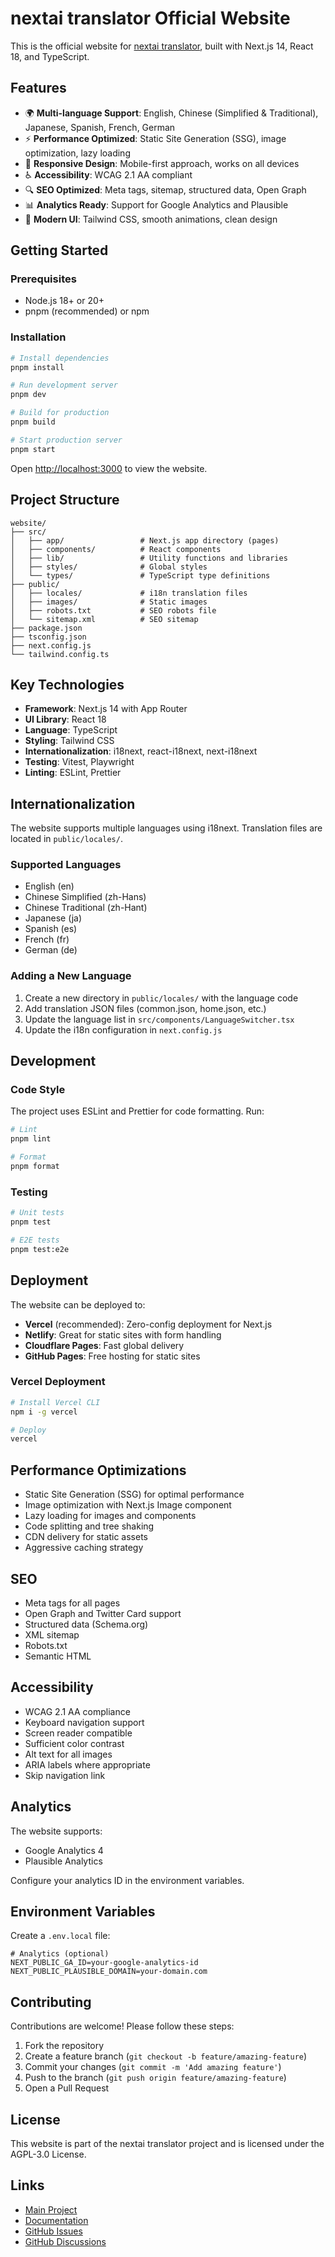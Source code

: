 # nextai translator Official Website

This is the official website for [nextai translator](https://github.com/yetone/nextai-translator), built with Next.js 14, React 18, and TypeScript.

## Features

- 🌍 **Multi-language Support**: English, Chinese (Simplified & Traditional), Japanese, Spanish, French, German
- ⚡ **Performance Optimized**: Static Site Generation (SSG), image optimization, lazy loading
- 📱 **Responsive Design**: Mobile-first approach, works on all devices
- ♿ **Accessibility**: WCAG 2.1 AA compliant
- 🔍 **SEO Optimized**: Meta tags, sitemap, structured data, Open Graph
- 📊 **Analytics Ready**: Support for Google Analytics and Plausible
- 🎨 **Modern UI**: Tailwind CSS, smooth animations, clean design

## Getting Started

### Prerequisites

- Node.js 18+ or 20+
- pnpm (recommended) or npm

### Installation

```bash
# Install dependencies
pnpm install

# Run development server
pnpm dev

# Build for production
pnpm build

# Start production server
pnpm start
```

Open [http://localhost:3000](http://localhost:3000) to view the website.

## Project Structure

```
website/
├── src/
│   ├── app/                 # Next.js app directory (pages)
│   ├── components/          # React components
│   ├── lib/                 # Utility functions and libraries
│   ├── styles/              # Global styles
│   └── types/               # TypeScript type definitions
├── public/
│   ├── locales/             # i18n translation files
│   ├── images/              # Static images
│   ├── robots.txt           # SEO robots file
│   └── sitemap.xml          # SEO sitemap
├── package.json
├── tsconfig.json
├── next.config.js
└── tailwind.config.ts
```

## Key Technologies

- **Framework**: Next.js 14 with App Router
- **UI Library**: React 18
- **Language**: TypeScript
- **Styling**: Tailwind CSS
- **Internationalization**: i18next, react-i18next, next-i18next
- **Testing**: Vitest, Playwright
- **Linting**: ESLint, Prettier

## Internationalization

The website supports multiple languages using i18next. Translation files are located in `public/locales/`.

### Supported Languages

- English (en)
- Chinese Simplified (zh-Hans)
- Chinese Traditional (zh-Hant)
- Japanese (ja)
- Spanish (es)
- French (fr)
- German (de)

### Adding a New Language

1. Create a new directory in `public/locales/` with the language code
2. Add translation JSON files (common.json, home.json, etc.)
3. Update the language list in `src/components/LanguageSwitcher.tsx`
4. Update the i18n configuration in `next.config.js`

## Development

### Code Style

The project uses ESLint and Prettier for code formatting. Run:

```bash
# Lint
pnpm lint

# Format
pnpm format
```

### Testing

```bash
# Unit tests
pnpm test

# E2E tests
pnpm test:e2e
```

## Deployment

The website can be deployed to:

- **Vercel** (recommended): Zero-config deployment for Next.js
- **Netlify**: Great for static sites with form handling
- **Cloudflare Pages**: Fast global delivery
- **GitHub Pages**: Free hosting for static sites

### Vercel Deployment

```bash
# Install Vercel CLI
npm i -g vercel

# Deploy
vercel
```

## Performance Optimizations

- Static Site Generation (SSG) for optimal performance
- Image optimization with Next.js Image component
- Lazy loading for images and components
- Code splitting and tree shaking
- CDN delivery for static assets
- Aggressive caching strategy

## SEO

- Meta tags for all pages
- Open Graph and Twitter Card support
- Structured data (Schema.org)
- XML sitemap
- Robots.txt
- Semantic HTML

## Accessibility

- WCAG 2.1 AA compliance
- Keyboard navigation support
- Screen reader compatible
- Sufficient color contrast
- Alt text for all images
- ARIA labels where appropriate
- Skip navigation link

## Analytics

The website supports:

- Google Analytics 4
- Plausible Analytics

Configure your analytics ID in the environment variables.

## Environment Variables

Create a `.env.local` file:

```env
# Analytics (optional)
NEXT_PUBLIC_GA_ID=your-google-analytics-id
NEXT_PUBLIC_PLAUSIBLE_DOMAIN=your-domain.com
```

## Contributing

Contributions are welcome! Please follow these steps:

1. Fork the repository
2. Create a feature branch (`git checkout -b feature/amazing-feature`)
3. Commit your changes (`git commit -m 'Add amazing feature'`)
4. Push to the branch (`git push origin feature/amazing-feature`)
5. Open a Pull Request

## License

This website is part of the nextai translator project and is licensed under the AGPL-3.0 License.

## Links

- [Main Project](https://github.com/yetone/nextai-translator)
- [Documentation](./docs)
- [GitHub Issues](https://github.com/yetone/nextai-translator/issues)
- [GitHub Discussions](https://github.com/yetone/nextai-translator/discussions)
